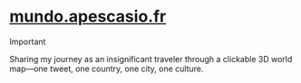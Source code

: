 # [mundo.apescasio.fr](https://mundo.apescasio.fr)

> [!IMPORTANT]  
> Sharing my journey as an insignificant traveler through a clickable 3D world map—one tweet, one country, one city, one culture.